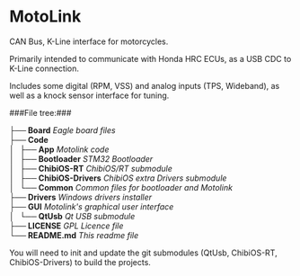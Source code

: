 MotoLink
===================

CAN Bus, K-Line interface for motorcycles.

Primarily intended to communicate with Honda HRC ECUs, as a USB CDC to K-Line connection.

Includes some digital (RPM, VSS) and analog inputs (TPS, Wideband), as well as a knock sensor interface for tuning.

###File tree:###

**├── Board**  *Eagle board files*  
**├── Code**  
**│   ├── App**  *Motolink code*  
**│   ├── Bootloader**  *STM32 Bootloader*  
**│   ├── ChibiOS-RT**  *ChibiOS/RT submodule*  
**│   ├── ChibiOS-Drivers**  *ChibiOS extra Drivers submodule*  
**│   └── Common**  *Common files for bootloader and Motolink*  
**├── Drivers**  *Windows drivers installer*  
**├── GUI**  *Motolink's graphical user interface*  
**│   └── QtUsb**  *Qt USB submodule*  
**├── LICENSE**  *GPL Licence file*  
**└── README.md**  *This readme file*  

You will need to init and update the git submodules (QtUsb, ChibiOS-RT, ChibiOS-Drivers) to build the projects.
